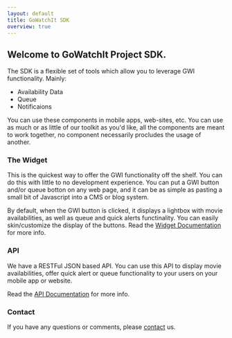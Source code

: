 ```yaml
---
layout: default
title: GoWatchIt SDK
overview: true
---
```


## Welcome to GoWatchIt Project SDK. 
The SDK is a flexible set of tools which allow you to leverage GWI functionality. Mainly: 

* Availability Data
* Queue
* Notificaions 

You can use these components in mobile apps, web-sites, etc. You can use as much or as little of our toolkit as you'd like, all the components are meant to work together, no component necessarily procludes the usage of another. 


### The Widget
This is the quickest way to offer the GWI functionality off the shelf. You can do this with little to no development experience. You can put a GWI button and/or queue botton on any web page, and it can be as simple as pasting a small bit of Javascript into a CMS or blog system. 

By default, when the GWI button is clicked, it displays a lightbox with movie availabilities, as well as queue and quick alerts functinality. You can easily skin/customize the display of the buttons. Read the [Widget Documentation](bla.com) for more info.

### API
We have a RESTFul JSON based API. You can use this API to display movie availabilities, offer quick alert or queue functionality to your users on your mobile app or website. 

Read the [API Documentation](http://docs.gowatchit.apiary.io/) for more info.

### Contact
If you have any questions or comments, please [contact](mailto:info@gowatchit.com) us.
